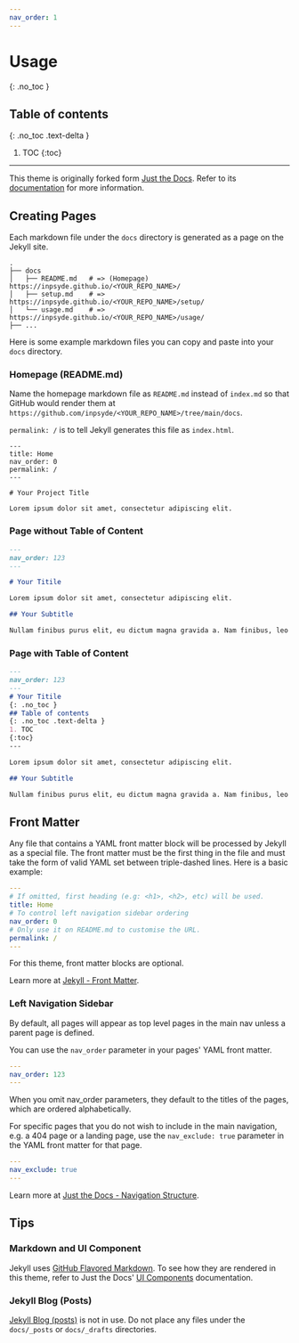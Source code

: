 ```yaml
---
nav_order: 1
---
```

# Usage
{: .no_toc }
## Table of contents
{: .no_toc .text-delta }
1. TOC
{:toc}
---

This theme is originally forked form [Just the Docs](https://github.com/pmarsceill/just-the-docs). Refer to its [documentation](https://pmarsceill.github.io/just-the-docs/) for more information.

## Creating Pages

Each markdown file under the `docs` directory is generated as a page on the Jekyll site.

```
.
├── docs
│   ├── README.md   # => (Homepage) https://inpsyde.github.io/<YOUR_REPO_NAME>/
│   ├── setup.md    # => https://inpsyde.github.io/<YOUR_REPO_NAME>/setup/
│   └── usage.md    # => https://inpsyde.github.io/<YOUR_REPO_NAME>/usage/
├── ...
```

Here is some example markdown files you can copy and paste into your `docs` directory.

### Homepage (README.md)

Name the homepage markdown file as `README.md` instead of `index.md` so that GitHub would render them at `https://github.com/inpsyde/<YOUR_REPO_NAME>/tree/main/docs`.

`permalink: /` is to tell Jekyll generates this file as `index.html`.

```
---
title: Home
nav_order: 0
permalink: /
---

# Your Project Title

Lorem ipsum dolor sit amet, consectetur adipiscing elit.
```

### Page without Table of Content

```md
---
nav_order: 123
---

# Your Titile

Lorem ipsum dolor sit amet, consectetur adipiscing elit.

## Your Subtitle

Nullam finibus purus elit, eu dictum magna gravida a. Nam finibus, leo eu lacinia interdum, turpis velit tincidunt diam, sit amet fermentum ipsum tortor ut ante. Suspendisse non neque massa. Maecenas orci metus, ultricies eu odio lobortis, tristique finibus ipsum.
```

### Page with Table of Content

```md
---
nav_order: 123
---
# Your Titile
{: .no_toc }
## Table of contents
{: .no_toc .text-delta }
1. TOC
{:toc}
---

Lorem ipsum dolor sit amet, consectetur adipiscing elit.

## Your Subtitle

Nullam finibus purus elit, eu dictum magna gravida a. Nam finibus, leo eu lacinia interdum, turpis velit tincidunt diam, sit amet fermentum ipsum tortor ut ante. Suspendisse non neque massa. Maecenas orci metus, ultricies eu odio lobortis, tristique finibus ipsum.
```

## Front Matter

Any file that contains a YAML front matter block will be processed by Jekyll as a special file. The front matter must be the first thing in the file and must take the form of valid YAML set between triple-dashed lines. Here is a basic example:

```yaml
---
# If omitted, first heading (e.g: <h1>, <h2>, etc) will be used.
title: Home
# To control left navigation sidebar ordering
nav_order: 0
# Only use it on README.md to customise the URL.
permalink: /
---
```

For this theme, front matter blocks are optional.

Learn more at [Jekyll - Front Matter](https://jekyllrb.com/docs/front-matter/).

### Left Navigation Sidebar

By default, all pages will appear as top level pages in the main nav unless a parent page is defined.

You can use the `nav_order` parameter in your pages' YAML front matter.

```yaml
---
nav_order: 123
---
```

When you omit nav_order parameters, they default to the titles of the pages, which are ordered alphabetically.

For specific pages that you do not wish to include in the main navigation, e.g. a 404 page or a landing page, use the `nav_exclude: true` parameter in the YAML front matter for that page.

```yaml
---
nav_exclude: true
---
```

Learn more at [Just the Docs - Navigation Structure](https://pmarsceill.github.io/just-the-docs/docs/navigation-structure/).

## Tips

### Markdown and UI Component

Jekyll uses [GitHub Flavored Markdown](https://guides.github.com/features/mastering-markdown/).
To see how they are rendered in this theme, refer to Just the Docs' [UI Components](https://pmarsceill.github.io/just-the-docs/docs/ui-components) documentation.

### Jekyll Blog (Posts)

[Jekyll Blog (posts)](https://jekyllrb.com/docs/posts/) is not in use. Do not place any files under the `docs/_posts` or `docs/_drafts` directories.
